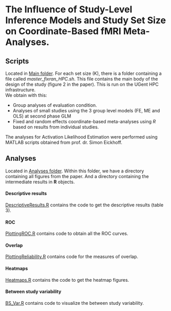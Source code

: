 The Influence of Study-Level Inference Models and Study Set Size on Coordinate-Based fMRI Meta-Analyses.
===========

## Scripts
Located in [Main folder](https://github.com/NeuroStat/PaperStudyCharCBMA/tree/master/Main). For each set size (K), there is a folder containing a file called *master_fixran_HPC.sh*. This file contains the main body of the design of the study (figure 2 in the paper).
This is run on the UGent HPC infrastructure.  
We obtain with this:
  - Group analyses of evaluation condition.
  - Analyses of small studies using the 3 group level models (FE, ME and OLS) at second phase GLM
  - Fixed and random effects coordinate-based meta-analyses using *R* based on results from individual studies.

The analyses for Activation Likelihood Estimation were performed using MATLAB scripts obtained from prof. dr. Simon Eickhoff.


## Analyses
Located in [Analyses folder](https://github.com/NeuroStat/PaperStudyCharCBMA/tree/master/Analyses).
Within this folder, we have a directory containing all figures from the paper. And a directory containing the intermediate results in **R** objects. 
#### Descriptive results
[DescriptiveResults.R](https://github.com/NeuroStat/PaperStudyCharCBMA/blob/master/Analyses/DescriptiveResults.R) contains the code to get the descriptive results (table 3).
#### ROC
[PlottingROC.R](https://github.com/NeuroStat/PaperStudyCharCBMA/blob/master/Analyses/PlottingROC.R) contains code to obtain all the ROC curves.
#### Overlap
[PlottingReliability.R](https://github.com/NeuroStat/PaperStudyCharCBMA/blob/master/Analyses/PlottingReliability.R) contains code for the measures of overlap.
#### Heatmaps
[Heatmaps.R](https://github.com/NeuroStat/PaperStudyCharCBMA/blob/master/Analyses/Heatmaps.R) contains the code to get the heatmap figures.
#### Between study variability
[BS_Var.R](https://github.com/NeuroStat/PaperStudyCharCBMA/blob/master/Analyses/BS_var.R) contains code to visualize the between study variability.
